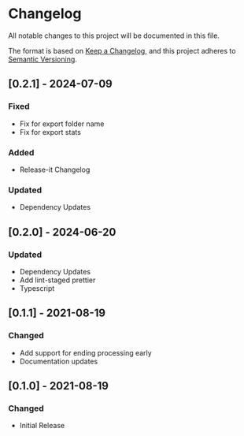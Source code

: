 # Changelog
All notable changes to this project will be documented in this file.

The format is based on [Keep a Changelog](https://keepachangelog.com/en/1.0.0/),
and this project adheres to [Semantic Versioning](https://semver.org/spec/v2.0.0.html).

## [0.2.1] - 2024-07-09
### Fixed
- Fix for export folder name
- Fix for export stats

### Added
- Release-it Changelog

### Updated
- Dependency Updates

## [0.2.0] - 2024-06-20
### Updated
- Dependency Updates
- Add lint-staged prettier
- Typescript

## [0.1.1] - 2021-08-19
### Changed
- Add support for ending processing early
- Documentation updates

## [0.1.0] - 2021-08-19
### Changed
- Initial Release
